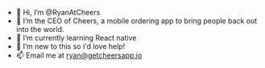 - 👋 Hi, I’m @RyanAtCheers
- 👀 I’m the CEO of Cheers, a mobile ordering app to bring people back out into the world.
- 🌱 I’m currently learning React native
- 💞️ I’m new to this so i'd love help! 
- 📫 Email me at ryan@getcheersapp.io

<!---
RyanAtCheers/RyanAtCheers is a ✨ special ✨ repository because its `README.md` (this file) appears on your GitHub profile.
You can click the Preview link to take a look at your changes.
--->
